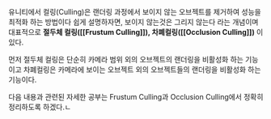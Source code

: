 유니티에서 컬링(Culling)은 랜더링 과정에서 보이지 않는 오브젝트를 제거하여 성능을 최적화 하는 방법이다
쉽게 설명하자면, 보이지 않는것은 그리지 않는다 라는 개념이며
대표적으로 **절두체 컬링([[Frustum Culling]]), 차폐컬링([[Occlusion Culling]])** 이 있다.

먼저 절두체 컬링은 단순히 카메라 범위 외의 오브젝트의 랜더링을 비활성화 하는 기능이고
차폐컬링은 카메라에 보이는 오브젝트 외의 오브젝트들의 랜더링을 비활성화 하는 기능이다.

다음 내용과 관련된 자세한 공부는 Frustum Culling과 Occlusion Culling에서 정확히 정리하도록 하겠다.ㄴ